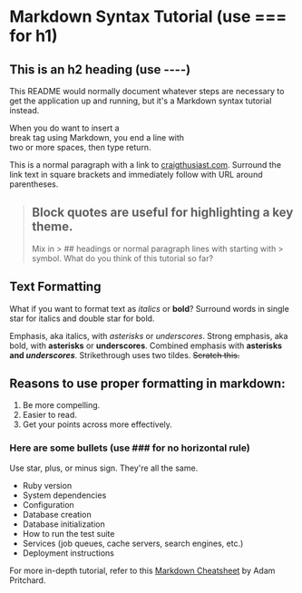 Markdown Syntax Tutorial (use === for h1)
========================

This is an h2 heading (use ----)
--------------------------------

This README would normally document whatever steps are necessary to get the
application up and running, but it's a Markdown syntax tutorial instead.

When you do want to insert a <br /> break tag using Markdown, you end a line with  
two or more spaces, then type return.

This is a normal paragraph with a link to [craigthusiast.com](http://www.craigthusiast.com).
Surround the link text in square brackets and immediately follow with URL around parentheses.

> ## Block quotes are useful for highlighting a key theme.
> Mix in > ## headings or normal paragraph lines with starting with > symbol.
> What do you think of this tutorial so far?

## Text Formatting
What if you want to format text as *italics* or **bold**? 
Surround words in single star for italics and double star for bold.

Emphasis, aka italics, with *asterisks* or _underscores_.
Strong emphasis, aka bold, with **asterisks** or __underscores__.
Combined emphasis with **asterisks and _underscores_**.
Strikethrough uses two tildes. ~~Scratch this.~~

## Reasons to use proper formatting in markdown:

1. Be more compelling.
2. Easier to read.
3. Get your points across more effectively.

### Here are some bullets (use ### for no horizontal rule)
Use star, plus, or minus sign. They're all the same.

* Ruby version
* System dependencies
* Configuration
* Database creation
* Database initialization
* How to run the test suite
* Services (job queues, cache servers, search engines, etc.)
* Deployment instructions

For more in-depth tutorial, refer to this [Markdown Cheatsheet](https://github.com/adam-p/markdown-here/wiki/Markdown-Cheatsheet) by Adam Pritchard.